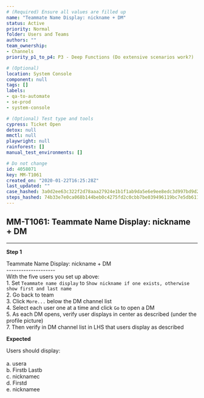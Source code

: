 ```yaml
---
# (Required) Ensure all values are filled up
name: "Teammate Name Display: nickname + DM"
status: Active
priority: Normal
folder: Users and Teams
authors: ""
team_ownership: 
- Channels
priority_p1_to_p4: P3 - Deep Functions (Do extensive scenarios work?)

# (Optional)
location: System Console
component: null
tags: []
labels: 
- qa-to-automate
- se-prod
- system-console

# (Optional) Test type and tools
cypress: Ticket Open
detox: null
mmctl: null
playwright: null
rainforest: []
manual_test_environments: []

# Do not change
id: 4058071
key: MM-T1061
created_on: "2020-01-22T16:25:28Z"
last_updated: ""
case_hashed: 3a0d2ee63c322f2d78aaa27924e1b1f1ab9da5e6e9ee8edc3d997bd9d237a9a179caa0517cfb33acd4336f856e8b0f4b
steps_hashed: 74b33e7e0ca068b144beb0c4275fd2c0cbb7be039496119bc7e5db611db7c469b523cdb45ec5d085c4032fc03e40b414
---
```


<!-- (Auto-generated) Based on frontmatter's "key" and "name" -->

## MM-T1061: Teammate Name Display: nickname + DM

---

**Step 1**

Teammate Name Display: nickname + DM\
\--------------------\
With the five users you set up above:\
1\. Set `Teammate name display` to `Show nickname if one exists, otherwise show first and last name`\
2\. Go back to team\
3\. Click `More...` below the DM channel list\
4\. Select each user one at a time and click `Go` to open a DM\
5\. As each DM opens, verify user displays in center as described (under the profile picture)\
7\. Then verify in DM channel list in LHS that users display as described

**Expected**

Users should display:\
\
a. usera\
b. Firstb Lastb\
c. nicknamec\
d. Firstd\
e. nicknamee
